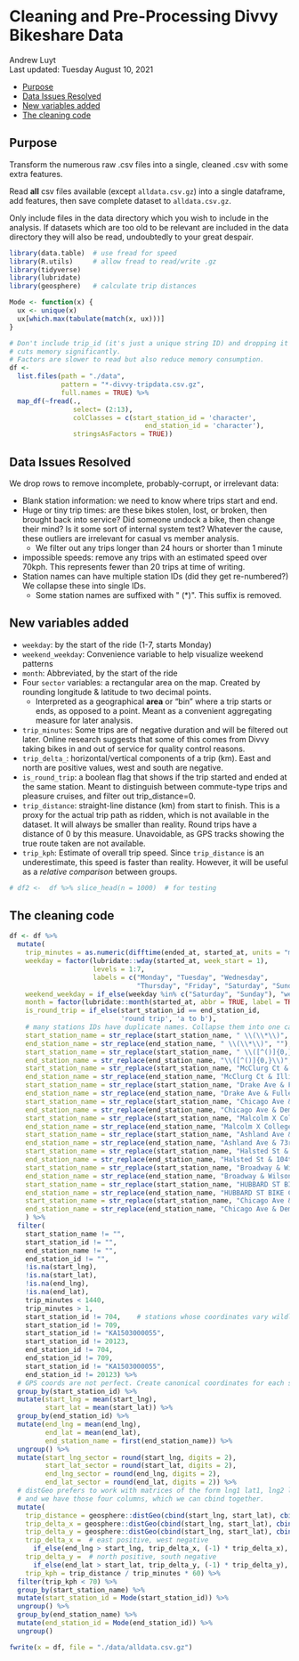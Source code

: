 Cleaning and Pre-Processing Divvy Bikeshare Data
================
Andrew Luyt
<br>Last updated: Tuesday August 10, 2021

-   [Purpose](#purpose)
-   [Data Issues Resolved](#data-issues-resolved)
-   [New variables added](#new-variables-added)
-   [The cleaning code](#the-cleaning-code)

## Purpose

Transform the numerous raw .csv files into a single, cleaned .csv with
some extra features.

Read **all** csv files available (except `alldata.csv.gz`) into a single
dataframe, add features, then save complete dataset to `alldata.csv.gz`.

Only include files in the data directory which you wish to include in
the analysis. If datasets which are too old to be relevant are included
in the data directory they will also be read, undoubtedly to your great
despair.

``` r
library(data.table)  # use fread for speed
library(R.utils)     # allow fread to read/write .gz
library(tidyverse)
library(lubridate)
library(geosphere)   # calculate trip distances

Mode <- function(x) {
  ux <- unique(x)
  ux[which.max(tabulate(match(x, ux)))]
}
```

``` r
# Don't include trip_id (it's just a unique string ID) and dropping it
# cuts memory significantly.
# Factors are slower to read but also reduce memory consumption.
df <-
  list.files(path = "./data",
             pattern = "*-divvy-tripdata.csv.gz",
             full.names = TRUE) %>%
  map_df(~fread(.,
                select= (2:13),
                colClasses = c(start_station_id = 'character',
                                  end_station_id = 'character'),
                stringsAsFactors = TRUE))
```

## Data Issues Resolved

We drop rows to remove incomplete, probably-corrupt, or irrelevant data:

-   Blank station information: we need to know where trips start and
    end.
-   Huge or tiny trip times: are these bikes stolen, lost, or broken,
    then brought back into service? Did someone undock a bike, then
    change their mind? Is it some sort of internal system test? Whatever
    the cause, these outliers are irrelevant for casual vs member
    analysis.
    -   We filter out any trips longer than 24 hours or shorter than 1
        minute
-   impossible speeds: remove any trips with an estimated speed over
    70kph. This represents fewer than 20 trips at time of writing.
-   Station names can have multiple station IDs (did they get
    re-numbered?) We collapse these into single IDs.
    -   Some station names are suffixed with " (\*)". This suffix is
        removed.

## New variables added

-   `weekday`: by the start of the ride (1-7, starts Monday)
-   `weekend_weekday`: Convenience variable to help visualize weekend
    patterns
-   `month`: Abbreviated, by the start of the ride
-   Four `sector` variables: a rectangular area on the map. Created by
    rounding longitude & latitude to two decimal points.
    -   Interpreted as a geographical **area** or “bin” where a trip
        starts or ends, as opposed to a point. Meant as a convenient
        aggregating measure for later analysis.
-   `trip_minutes`: Some trips are of negative duration and will be
    filtered out later. Online research suggests that some of this comes
    from Divvy taking bikes in and out of service for quality control
    reasons.
-   `trip_delta_`: horizontal/vertical components of a trip (km). East
    and north are positive values, west and south are negative.
-   `is_round_trip`: a boolean flag that shows if the trip started and
    ended at the same station. Meant to distinguish between commute-type
    trips and pleasure cruises, and filter out trip\_distance=0.
-   `trip_distance`: straight-line distance (km) from start to finish.
    This is a proxy for the actual trip path as ridden, which is not
    available in the dataset. It will always be smaller than reality.
    Round trips have a distance of 0 by this measure. Unavoidable, as
    GPS tracks showing the true route taken are not available.
-   `trip_kph`: Estimate of overall trip speed. Since `trip_distance` is
    an underestimate, this speed is faster than reality. However, it
    will be useful as a *relative comparison* between groups.

``` r
# df2 <-  df %>% slice_head(n = 1000)  # for testing
```

## The cleaning code

``` r
df <- df %>%
  mutate(
    trip_minutes = as.numeric(difftime(ended_at, started_at, units = "mins")),
    weekday = factor(lubridate::wday(started_at, week_start = 1),
                     levels = 1:7,
                     labels = c("Monday", "Tuesday", "Wednesday",
                                "Thursday", "Friday", "Saturday", "Sunday")),
    weekend_weekday = if_else(weekday %in% c("Saturday", "Sunday"), "weekend", "weekday"),
    month = factor(lubridate::month(started_at, abbr = TRUE, label = TRUE)),
    is_round_trip = if_else(start_station_id == end_station_id,
                            'round trip', 'a to b'),
    # many stations IDs have duplicate names. Collapse them into one canonical name.
    start_station_name = str_replace(start_station_name, " \\(\\*\\)", ""),
    end_station_name = str_replace(end_station_name, " \\(\\*\\)", ""),
    start_station_name = str_replace(start_station_name, " \\([^()]{0,}\\)", ""),
    end_station_name = str_replace(end_station_name, "\\([^()]{0,}\\)", ""),
    start_station_name = str_replace(start_station_name, "McClurg Ct & Illinois St", "New St & Illinois St"),
    end_station_name = str_replace(end_station_name, "McClurg Ct & Illinois St", "New St & Illinois St"),
    start_station_name = str_replace(start_station_name, "Drake Ave & Fullerton Ave", "St. Louis Ave & Fullerton Ave"),
    end_station_name = str_replace(end_station_name, "Drake Ave & Fullerton Ave", "St. Louis Ave & Fullerton Ave"),
    start_station_name = str_replace(start_station_name, "Chicago Ave & Dempster St", "Dodge Ave & Main St"),
    end_station_name = str_replace(end_station_name, "Chicago Ave & Dempster St", "Dodge Ave & Main St"),
    start_station_name = str_replace(start_station_name, "Malcolm X College Vaccination Site", "Malcolm X College"),
    end_station_name = str_replace(end_station_name, "Malcolm X College Vaccination Site", "Malcolm X College"),
    start_station_name = str_replace(start_station_name, "Ashland Ave & 73rd St", "Ashland Ave & 74th St"),
    end_station_name = str_replace(end_station_name, "Ashland Ave & 73rd St", "Ashland Ave & 74th St"),
    start_station_name = str_replace(start_station_name, "Halsted St & 104th St", "Western Ave & 104th St"),
    end_station_name = str_replace(end_station_name, "Halsted St & 104th St", "Western Ave & 104th St"),
    start_station_name = str_replace(start_station_name, "Broadway & Wilson - Truman College Vaccination Site", "Broadway & Wilson Ave"),
    end_station_name = str_replace(end_station_name, "Broadway & Wilson - Truman College Vaccination Site", "Broadway & Wilson Ave"),
    start_station_name = str_replace(start_station_name, "HUBBARD ST BIKE CHECKING", "Base - 2132 W Hubbard Warehouse"),
    end_station_name = str_replace(end_station_name, "HUBBARD ST BIKE CHECKING", "Base - 2132 W Hubbard Warehouse"),
    start_station_name = str_replace(start_station_name, "Chicago Ave & Dempster St", "Dodge Ave & Main St"),
    end_station_name = str_replace(end_station_name, "Chicago Ave & Dempster St", "Dodge Ave & Main St")
    ) %>%
  filter(
    start_station_name != "",
    start_station_id != "",
    end_station_name != "",
    end_station_id != "",
    !is.na(start_lng),
    !is.na(start_lat),
    !is.na(end_lng),
    !is.na(end_lat),
    trip_minutes < 1440,
    trip_minutes > 1,
    start_station_id != 704,    # stations whose coordinates vary wildly
    start_station_id != 709,
    start_station_id != "KA1503000055",
    start_station_id != 20123,
    end_station_id != 704,
    end_station_id != 709,
    start_station_id != "KA1503000055",
    end_station_id != 20123) %>%
  # GPS coords are not perfect. Create canonical coordinates for each station.
  group_by(start_station_id) %>%
  mutate(start_lng = mean(start_lng),
         start_lat = mean(start_lat)) %>%
  group_by(end_station_id) %>%
  mutate(end_lng = mean(end_lng),
         end_lat = mean(end_lat),
         end_station_name = first(end_station_name)) %>%
  ungroup() %>%
  mutate(start_lng_sector = round(start_lng, digits = 2),
         start_lat_sector = round(start_lat, digits = 2),
         end_lng_sector = round(end_lng, digits = 2),
         end_lat_sector = round(end_lat, digits = 2)) %>%
  # distGeo prefers to work with matrices of the form lng1 lat1, lng2 lat2,
  # and we have those four columns, which we can cbind together.
  mutate(
    trip_distance = geosphere::distGeo(cbind(start_lng, start_lat), cbind(end_lng, end_lat)) / 1000,
    trip_delta_x = geosphere::distGeo(cbind(start_lng, start_lat), cbind(end_lng, start_lat)) / 1000,
    trip_delta_y = geosphere::distGeo(cbind(start_lng, start_lat), cbind(start_lng, end_lat)) / 1000,
    trip_delta_x =  # east positive, west negative
      if_else(end_lng > start_lng, trip_delta_x, (-1) * trip_delta_x),
    trip_delta_y =  # north positive, south negative
      if_else(end_lat > start_lat, trip_delta_y, (-1) * trip_delta_y),
    trip_kph = trip_distance / trip_minutes * 60) %>%
  filter(trip_kph < 70) %>%
  group_by(start_station_name) %>%
  mutate(start_station_id = Mode(start_station_id)) %>%
  ungroup() %>%
  group_by(end_station_name) %>%
  mutate(end_station_id = Mode(end_station_id)) %>%
  ungroup()

fwrite(x = df, file = "./data/alldata.csv.gz")
```
